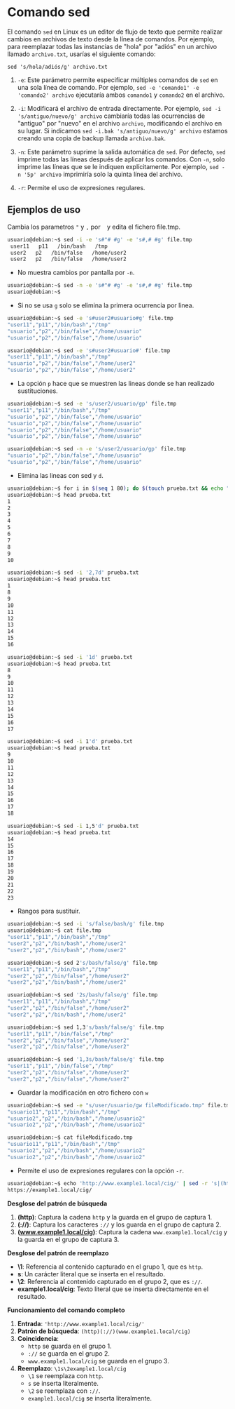 # Comando sed

El comando `sed` en Linux es un editor de flujo de texto que permite realizar cambios en archivos de texto desde la línea de comandos. Por ejemplo, para reemplazar todas las instancias de "hola" por "adiós" en un archivo llamado `archivo.txt`, usarías el siguiente comando:

```
sed 's/hola/adiós/g' archivo.txt
```

1. `-e`: Este parámetro permite especificar múltiples comandos de `sed` en una sola línea de comando. Por ejemplo, `sed -e 'comando1' -e 'comando2' archivo` ejecutaría ambos `comando1` y `comando2` en el archivo.

2. `-i`: Modificará el archivo de entrada directamente. Por ejemplo, `sed -i 's/antiguo/nuevo/g' archivo` cambiaría todas las ocurrencias de "antiguo" por "nuevo" en el archivo `archivo`, modificando el archivo en su lugar. Si indicamos `sed -i.bak 's/antiguo/nuevo/g' archivo` estamos creando una copia de backup llamada `archivo.bak`.

3. `-n`: Este parámetro suprime la salida automática de `sed`. Por defecto, `sed` imprime todas las líneas después de aplicar los comandos. Con `-n`, solo imprime las líneas que se le indiquen explícitamente. Por ejemplo, `sed -n '5p' archivo` imprimiría solo la quinta línea del archivo.

4. `-r`: Permite el uso de expresiones regulares.

## Ejemplos de uso

Cambia los parametros `"` y `,` por ` ` y edita el fichero file.tmp.

```bash
usuario@debian:~$ sed -i -e 's#"# #g' -e 's#,# #g' file.tmp
 user11   p11   /bin/bash   /tmp
 user2   p2   /bin/false   /home/user2
 user2   p2   /bin/false   /home/user2
```

- No muestra cambios por pantalla por `-n`.

```bash
usuario@debian:~$ sed -n -e 's#"# #g' -e 's#,# #g' file.tmp
usuario@debian:~$
```

- Si no se usa `g` solo se elimina la primera ocurrencia por linea.

```bash
usuario@debian:~$ sed -e 's#user2#usuario#g' file.tmp
"user11","p11","/bin/bash","/tmp"
"usuario","p2","/bin/false","/home/usuario"
"usuario","p2","/bin/false","/home/usuario"

usuario@debian:~$ sed -e 's#user2#usuario#' file.tmp
"user11","p11","/bin/bash","/tmp"
"usuario","p2","/bin/false","/home/user2"
"usuario","p2","/bin/false","/home/user2"
```

- La opción `p` hace que se muestren las lineas donde se han realizado sustituciones.

```bash
usuario@debian:~$ sed -e 's/user2/usuario/gp' file.tmp
"user11","p11","/bin/bash","/tmp"
"usuario","p2","/bin/false","/home/usuario"
"usuario","p2","/bin/false","/home/usuario"
"usuario","p2","/bin/false","/home/usuario"
"usuario","p2","/bin/false","/home/usuario"

usuario@debian:~$ sed -n -e 's/user2/usuario/gp' file.tmp
"usuario","p2","/bin/false","/home/usuario"
"usuario","p2","/bin/false","/home/usuario"
```

- Elimina las lineas con sed y `d`.

```bash
usuario@debian:~$ for i in $(seq 1 80); do $(touch prueba.txt && echo "${i}" >> prueba.txt); done;
usuario@debian:~$ head prueba.txt
1
2
3
4
5
6
7
8
9
10
```

```bash
usuario@debian:~$ sed -i '2,7d' prueba.txt
usuario@debian:~$ head prueba.txt
1
8
9
10
11
12
13
14
15
16
```

```bash
usuario@debian:~$ sed -i '1d' prueba.txt
usuario@debian:~$ head prueba.txt
8
9
10
11
12
13
14
15
16
17
```

```bash
usuario@debian:~$ sed -i 1'd' prueba.txt
usuario@debian:~$ head prueba.txt
9
10
11
12
13
14
15
16
17
18
```

```bash
usuario@debian:~$ sed -i 1,5'd' prueba.txt
usuario@debian:~$ head prueba.txt
14
15
16
17
18
19
20
21
22
23
```

- Rangos para sustituir.

```bash
usuario@debian:~$ sed -i 's/false/bash/g' file.tmp
usuario@debian:~$ cat file.tmp
"user11","p11","/bin/bash","/tmp"
"user2","p2","/bin/bash","/home/user2"
"user2","p2","/bin/bash","/home/user2"

usuario@debian:~$ sed 2's/bash/false/g' file.tmp
"user11","p11","/bin/bash","/tmp"
"user2","p2","/bin/false","/home/user2"
"user2","p2","/bin/bash","/home/user2"

usuario@debian:~$ sed '2s/bash/false/g' file.tmp
"user11","p11","/bin/bash","/tmp"
"user2","p2","/bin/false","/home/user2"
"user2","p2","/bin/bash","/home/user2"

usuario@debian:~$ sed 1,3's/bash/false/g' file.tmp
"user11","p11","/bin/false","/tmp"
"user2","p2","/bin/false","/home/user2"
"user2","p2","/bin/false","/home/user2"

usuario@debian:~$ sed '1,3s/bash/false/g' file.tmp
"user11","p11","/bin/false","/tmp"
"user2","p2","/bin/false","/home/user2"
"user2","p2","/bin/false","/home/user2"
```

- Guardar la modificación en otro fichero con `w`

```bash
usuario@debian:~$ sed -e "s/user/usuario/gw fileModificado.tmp" file.tmp
"usuario11","p11","/bin/bash","/tmp"
"usuario2","p2","/bin/bash","/home/usuario2"
"usuario2","p2","/bin/bash","/home/usuario2"

usuario@debian:~$ cat fileModificado.tmp
"usuario11","p11","/bin/bash","/tmp"
"usuario2","p2","/bin/bash","/home/usuario2"
"usuario2","p2","/bin/bash","/home/usuario2"
```

- Permite el uso de expresiones regulares con la opción `-r`.

```bash
usuario@debian:~$ echo 'http://www.example1.local/cig/' | sed -r 's|(http)(://)(www.example1.local/cig)|\1s\2example1.local/cig|'
https://example1.local/cig/
```

**Desglose del patrón de búsqueda**

1. **(http)**: Captura la cadena `http` y la guarda en el grupo de captura 1.
2. **(://)**: Captura los caracteres `://` y los guarda en el grupo de captura 2.
3. **(www.example1.local/cig)**: Captura la cadena `www.example1.local/cig` y la guarda en el grupo de captura 3.

**Desglose del patrón de reemplazo**

- **\1**: Referencia al contenido capturado en el grupo 1, que es `http`.
- **s**: Un carácter literal que se inserta en el resultado.
- **\2**: Referencia al contenido capturado en el grupo 2, que es `://`.
- **example1.local/cig**: Texto literal que se inserta directamente en el resultado.

**Funcionamiento del comando completo**

1. **Entrada**: `'http://www.example1.local/cig/'`
2. **Patrón de búsqueda**: `(http)(://)(www.example1.local/cig)`
3. **Coincidencia**:
   - `http` se guarda en el grupo 1.
   - `://` se guarda en el grupo 2.
   - `www.example1.local/cig` se guarda en el grupo 3.
4. **Reemplazo**: `\1s\2example1.local/cig`
   - `\1` se reemplaza con `http`.
   - `s` se inserta literalmente.
   - `\2` se reemplaza con `://`.
   - `example1.local/cig` se inserta literalmente.
